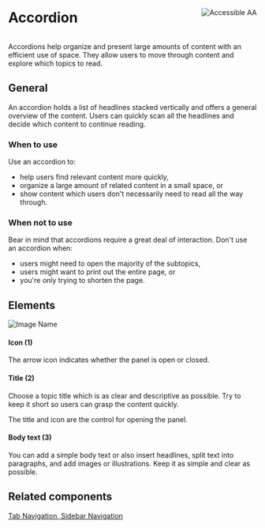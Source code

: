 <div style="display: inline-flex; align-items: center; justify-content: space-between; width: 100%;">
    <h1>Accordion</h1>
    <img src="assets/aa.png" alt="Accessible AA" />
</div>

Accordions help organize and present large amounts of content with an efficient use of space. They allow users to move through content and explore which topics to read.

## General

An accordion holds a list of headlines stacked vertically and offers a general overview of the content. Users can quickly scan all the headlines and decide which content to continue reading.

### When to use

Use an accordion to:

*	help users find relevant content more quickly,
*	organize a large amount of related content in a small space, or
*	show content which users don't necessarily need to read all the way through.

### When not to use

Bear in mind that accordions require a great deal of interaction. Don't use an accordion when:

*	users might need to open the majority of the subtopics,
*	users might want to print out the entire page, or
*	you're only trying to shorten the page.

## Elements

![Image Name](assets/3_components/accordion/accordion.png)

#### Icon (1)

The arrow icon indicates whether the panel is open or closed.

#### Title (2)

Choose a topic title which is as clear and descriptive as possible. Try to keep it short so users can grasp the content quickly.

The title and icon are the control for opening the panel.

#### Body text (3)

You can add a simple body text or also insert headlines, split text into paragraphs, and add images or illustrations. Keep it as simple and clear as possible.

## Related components

<a href="?path=/usage/components-tab-navigation--text-icon">Tab Navigation, </a>
<a href="?path=/usage/components-sidebar-navigation--standard">Sidebar Navigation</a>
